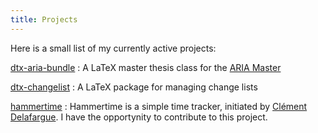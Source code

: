```yaml
---
title: Projects
---
```

Here is a small list of my currently active projects:

[dtx-aria-bundle](projects/dtx-aria-bundle/index.html)
:   A LaTeX master thesis class for the [ARIA Master](http://masteraria.irccyn.ec-nantes.fr)

[dtx-changelist](projects/dtx-changelist/index.html)
:   A LaTeX package for managing change lists

[hammertime](https://github.com/divarvel/hammertime)
:   Hammertime is a simple time tracker, initiated by [Clément Delafargue](http://clement.delafargue.name). I have the opportynity to contribute to this project.

